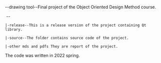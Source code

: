 --drawing tool--Final project of the Object Oriented Design Method course.

​	--

  	|-release--This is a release version of the project containing Qt library.
  	
  	|-source--The folder contains source code of the project.
  	
  	|-other mds and pdfs They are report of the project.



The code was written in 2022 spring.
